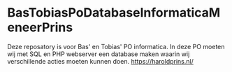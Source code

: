 # BasTobiasPoDatabaseInformaticaMeneerPrins
Deze reposatory is voor Bas' en Tobias' PO informatica.
In deze PO moeten wij met SQL en PHP webserver een database maken waarin wij verschillende acties moeten kunnen doen.
https://haroldprins.nl/
